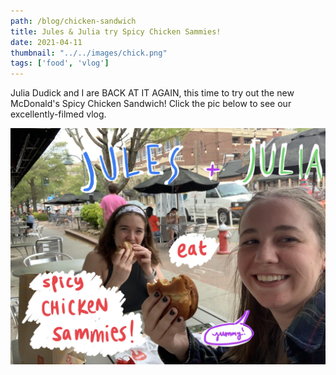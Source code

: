 ```yaml
---
path: /blog/chicken-sandwich
title: Jules & Julia try Spicy Chicken Sammies!
date: 2021-04-11
thumbnail: "../../images/chick.png"
tags: ['food', 'vlog']
---
```


Julia Dudick and I are BACK AT IT AGAIN, this time to try out the new McDonald's Spicy Chicken Sandwich! Click the pic below to see our excellently-filmed vlog.  

[![Link to the vlog](../../images/sammie.jpg)](https://www.youtube.com/watch?v=Mj9G3aNxuBs)